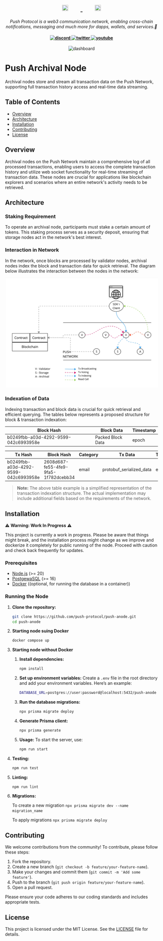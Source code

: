 <h1 align="center">
    <a href="https://push.org/#gh-light-mode-only">
    <img width='20%' height='10%' src="https://res.cloudinary.com/drdjegqln/image/upload/v1686227557/Push-Logo-Standard-Dark_xap7z5.png">
    </a>
    <a href="https://push.org/#gh-dark-mode-only">
    <img width='20%' height='10%' src="https://res.cloudinary.com/drdjegqln/image/upload/v1686227558/Push-Logo-Standard-White_dlvapc.png">
    </a>
</h1>

<p align="center">
  <i align="center">Push Protocol is a web3 communication network, enabling cross-chain notifications, messaging and much more for dapps, wallets, and services.🚀</i>
</p>

<h4 align="center">

  <a href="https://discord.com/invite/pushprotocol">
    <img src="https://img.shields.io/badge/discord-7289da.svg?style=flat-square" alt="discord">
  </a>
  <a href="https://twitter.com/pushprotocol">
    <img src="https://img.shields.io/badge/twitter-18a1d6.svg?style=flat-square" alt="twitter">
  </a>
  <a href="https://www.youtube.com/@pushprotocol">
    <img src="https://img.shields.io/badge/youtube-d95652.svg?style=flat-square&" alt="youtube">
  </a>
</h4>

<p align="center">
    <img src="https://res.cloudinary.com/drdjegqln/image/upload/v1686230764/1500x500_bhmpkc.jpg" alt="dashboard"/>
</p>

# Push Archival Node

Archival nodes store and stream all transaction data on the Push Network, supporting full transaction history access and real-time data streaming.

## Table of Contents

- [Overview](#overview)
- [Architecture](#architecture)
- [Installation](#installation)
- [Contributing](#contributing)
- [License](#license)

## Overview

Archival nodes on the Push Network maintain a comprehensive log of all processed transactions, enabling users to access the complete transaction history and utilize web socket functionality for real-time streaming of transaction data. These nodes are crucial for applications like blockchain explorers and scenarios where an entire network's activity needs to be retrieved.

## Architecture

### Staking Requirement

To operate an archival node, participants must stake a certain amount of tokens. This staking process serves as a security deposit, ensuring that storage nodes act in the network's best interest.

### Interaction in Network

In the network, once blocks are processed by validator nodes, archival nodes index the block and transaction data for quick retrieval. The diagram below illustrates the interaction between the nodes in the network:

![Network Interaction](assets/nodeInteraction.jpg)

### Indexation of Data

Indexing transaction and block data is crucial for quick retrieval and efficient querying. The tables below represents a proposed structure for block & transaction indexation:

| Block Hash                           | Block Data        | Timestamp |
| ------------------------------------ | ----------------- | --------- |
| b0249fbb-a03d-4292-9599-042c6993958e | Packed Block Data | epoch     |

| Tx Hash                              | Block Hash                           | Category | Tx Data                  | Timestamp |
| ------------------------------------ | ------------------------------------ | -------- | ------------------------ | --------- |
| b0249fbb-a03d-4292-9599-042c6993958e | 2608d687-fe55-4fe9-9fa5-1f782dcebb34 | email    | protobuf_serialized_data | epoch     |

> **Note:** The above table example is a simplified representation of the transaction indexation structure. The actual implementation may include additional fields based on the requirements of the network.

## Installation

⚠️ **Warning: Work In Progress** ⚠️

This project is currently a work in progress. Please be aware that things might break, and the installation process might change as we improve and dockerize it completely for public running of the node. Proceed with caution and check back frequently for updates.

### Prerequisites

- [Node.js](https://nodejs.org/) (>= 20)
- [PostgewaSQL](https://www.postgresql.org/) (>= 16)
- [Docker](https://www.docker.com/) ((optional, for running the database in a container))

### Running the Node

1. **Clone the repository:**

   ```bash
   git clone https://github.com/push-protocol/push-anode.git
   cd push-anode

   ```

2. **Starting node suing Docker**

   ```bash
   docker compose up
   ```

3. **Starting node without Docker**

   1. **Install dependencies:**

      ```bash
      npm install

      ```

   2. **Set up environment variables:**
      Create a `.env` file in the root directory and add your environment variables. Here’s an example:

      ```bash
      DATABASE_URL=postgres://user:password@localhost:5432/push-anode

      ```

   3. **Run the database migrations:**

      ```bash
      npx prisma migrate deploy

      ```

   4. **Generate Prisma client:**

      ```bash
      npx prisma generate

      ```

   5. **Usage:**
      To start the server, use:

      ```bash
      npm run start

      ```

4. **Testing:**

   ```bash
   npm run test
   ```

5. **Linting:**

   ```bash
   npm run lint
   ```

6. **Migrations:**

   To create a new migration
   `npx prisma migrate dev --name migration_name`

   To apply migrations
   `npx prisma migrate deploy`

## Contributing

We welcome contributions from the community! To contribute, please follow these steps:

1. Fork the repository.
2. Create a new branch (`git checkout -b feature/your-feature-name`).
3. Make your changes and commit them (`git commit -m 'Add some feature'`).
4. Push to the branch (`git push origin feature/your-feature-name`).
5. Open a pull request.

Please ensure your code adheres to our coding standards and includes appropriate tests.

## License

This project is licensed under the MIT License. See the [LICENSE](LICENSE) file for details.
